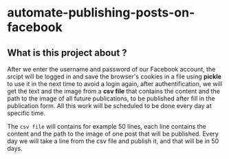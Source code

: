 # automate-publishing-posts-on-facebook



## What is this project about ?
After we enter the username and password of our Facebook account, the srcipt will be logged in and save the browser's
cookies in a file using **pickle** to use it in the next time to avoid a login again, after authentification, 
we will get the text and the image from a **csv file** that contains the content and the path to the image 
of all future publications, to be published  after fill in the publication form.
All this work will be scheduled to be done every day at specific time.

The `csv file` will contains for example 50 lines, each line contains the content and the path to the image 
of one post that will be published. Every day we will take a line from the csv file and publish it, 
and that will be in 50 days.
